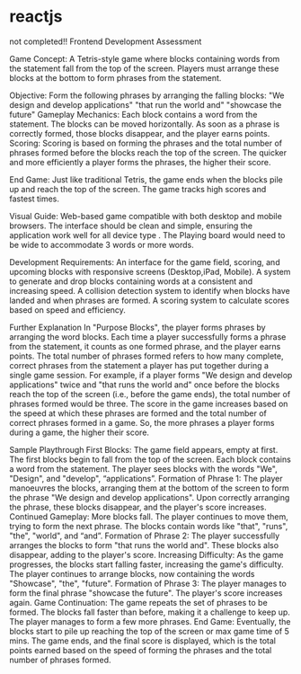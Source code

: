 # reactjs 
not completed!!
Frontend Development Assessment

Game Concept:
A Tetris-style game where blocks containing words from the statement fall from the top of the screen. Players must arrange these blocks at the bottom to form phrases from the statement.

Objective:
Form the following phrases by arranging the falling blocks:
"We design and develop applications"
"that run the world and"
"showcase the future"
Gameplay Mechanics:
Each block contains a word from the statement.
The blocks can be moved horizontally.
As soon as a phrase is correctly formed, those blocks disappear, and the player earns points.
Scoring:
Scoring is based on forming the phrases and the total number of phrases formed before the blocks reach the top of the screen. The quicker and more efficiently a player forms the phrases, the higher their score.

End Game:
Just like traditional Tetris, the game ends when the blocks pile up and reach the top of the screen. The game tracks high scores and fastest times.


Visual Guide:
Web-based game compatible with both desktop and mobile browsers. The interface should be clean and simple, ensuring the application work well for all device type . The Playing board would need to be wide to accommodate 3 words or more words.




Development Requirements:
An interface for the game field, scoring, and upcoming blocks with responsive screens  (Desktop,iPad, Mobile).
A system to generate and drop blocks containing words at a consistent and increasing speed.
A collision detection system to identify when blocks have landed and when phrases are formed.
A scoring system to calculate scores based on speed and efficiency.

Further Explanation
In "Purpose Blocks", the player forms phrases by arranging the word blocks. Each time a player successfully forms a phrase from the statement, it counts as one formed phrase, and the player earns points.
The total number of phrases formed refers to how many complete, correct phrases from the statement a player has put together during a single game session. For example, if a player forms "We design and develop applications" twice and "that runs the world and" once before the blocks reach the top of the screen (i.e., before the game ends), the total number of phrases formed would be three.
The score in the game increases based on the speed at which these phrases are formed and the total number of correct phrases formed in a game. So, the more phrases a player forms during a game, the higher their score.


Sample Playthrough
First Blocks: The game field appears, empty at first. The first blocks begin to fall from the top of the screen. Each block contains a word from the statement. The player sees blocks with the words "We", "Design", and "develop", “applications”.
Formation of Phrase 1: The player manoeuvres the blocks, arranging them at the bottom of the screen to form the phrase "We design and develop applications". Upon correctly arranging the phrase, these blocks disappear, and the player's score increases.
Continued Gameplay: More blocks fall. The player continues to move them, trying to form the next phrase. The blocks contain words like "that", "runs", "the", "world", and “and”.
Formation of Phrase 2: The player successfully arranges the blocks to form "that runs the world and". These blocks also disappear, adding to the player's score.
Increasing Difficulty: As the game progresses, the blocks start falling faster, increasing the game's difficulty. The player continues to arrange blocks, now containing the words "Showcase", "the", "future".
Formation of Phrase 3: The player manages to form the final phrase "showcase the future". The player's score increases again.
Game Continuation: The game repeats the set of phrases to be formed. The blocks fall faster than before, making it a challenge to keep up. The player manages to form a few more phrases.
End Game: Eventually, the blocks start to pile up reaching the top of the screen or max game time of 5 mins. The game ends, and the final score is displayed, which is the total points earned based on the speed of forming the phrases and the total number of phrases formed.

